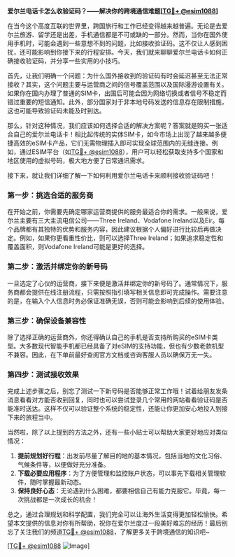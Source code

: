 **爱尔兰电话卡怎么收验证码？——解决你的跨境通信难题[[TG💪+ @esim1088](https://t.me/s/esim1088)]**

在当今这个高度互联的世界里，跨国旅行和工作已经变得越来越普遍。无论是去爱尔兰旅游、留学还是出差，手机通信都是不可或缺的一部分。然而，当你在国外使用手机时，可能会遇到一些意想不到的问题，比如接收验证码。这不仅让人感到困扰，还可能影响到你接下来的行程安排。今天，我们就来聊聊爱尔兰电话卡如何正确接收验证码，并分享一些实用的小技巧。

首先，让我们明确一个问题：为什么国外接收到的验证码有时会延迟甚至无法正常接收？其实，这个问题主要与运营商之间的信号覆盖范围以及国际漫游设置有关。如果你在国内办理了普通的SIM卡，出国后可能会因为网络切换或者信号不稳定而错过重要的短信通知。此外，部分国家对于非本地号码发送的信息存在限制措施，这也可能导致验证码未能及时到达。

那么，针对这种情况，我们应该如何选择合适的解决方案呢？答案就是购买一张适合自己的爱尔兰电话卡！相比起传统的实体SIM卡，如今市场上出现了越来越多便捷高效的eSIM卡产品，它们无需物理插入即可实现全球范围内的无缝连接。例如，通过ESIM平台（如[TG💪+ @esim1088](https://t.me/s/esim1088)），用户可以轻松获取支持多个国家和地区使用的虚拟号码，极大地方便了日常通讯需求。

接下来，就让我们详细了解一下如何利用爱尔兰电话卡来顺利接收验证码吧！

### 第一步：挑选合适的服务商
在开始之前，你需要先确定哪家运营商提供的服务最适合你的需求。一般来说，爱尔兰主要有三大主流电信公司——Three Ireland、Vodafone Ireland以及Eir。每个品牌都有其独特的优势和服务内容，因此建议根据个人偏好进行比较后再做决定。例如，如果你更看重性价比，则可以选择Three Ireland；如果追求稳定性和覆盖面积，则Vodafone Ireland可能是更好的选择。

### 第二步：激活并绑定你的新号码
一旦选定了心仪的运营商，接下来便是激活并绑定你的新号码了。通常情况下，服务商都会提供在线注册流程，只需按照指引填写相关信息即可完成操作。需要注意的是，在输入个人信息时务必保证准确无误，否则可能会影响到后续的使用体验。

### 第三步：确保设备兼容性
除了选择正确的运营商外，你还得确认自己的手机是否支持所购买的eSIM卡类型。大多数现代智能手机都已经具备了对eSIM的支持功能，但也有少数老款机型不兼容。因此，在下单前最好查阅官方文档或咨询客服人员以确保万无一失。

### 第四步：测试接收效果
完成上述步骤之后，别忘了测试一下新号码是否能够正常工作哦！试着给朋友发条消息看看对方能否收到回复，同时也可以尝试登录几个常用的网站看看验证码是否能准时送达。这样不仅可以验证整个系统的稳定性，还能让你更加安心地投入到接下来的旅程当中。

当然啦，除了以上提到的方法之外，还有一些小贴士可以帮助大家更好地应对类似情况：

1. **提前规划好行程**：出发前尽量了解目的地的基本情况，包括当地的文化习俗、气候条件等，以便做好充分准备。
2. **下载必要应用程序**：为了方便管理和监控账户状态，可以事先下载相关管理软件，随时掌握最新动态。
3. **保持良好心态**：无论遇到什么困难，都要相信自己有能力克服它。毕竟，每一次挑战都是一次成长的机会！

总之，通过合理规划和科学配置，我们完全可以让海外生活变得更加轻松愉快。希望本文提供的信息对你有所帮助，祝你在爱尔兰度过一段美好难忘的经历！最后别忘了关注我们的频道[TG💪+ @esim1088](https://t.me/s/esim1088)，了解更多关于跨境通信的知识吧~ 

[[TG💪+ @esim1088](https://t.me/s/esim1088) ![Image](https://i.postimg.cc/4NQfJmqS/Snipaste-2025-05-13-00-14-12.png)]